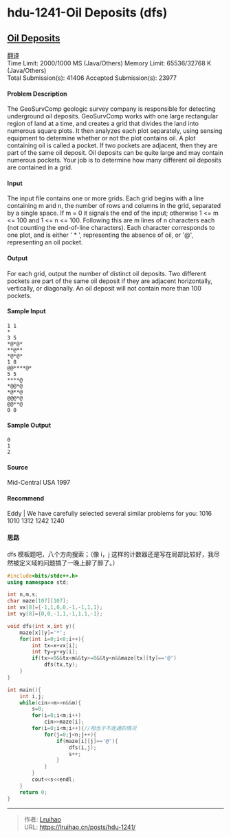 # hdu-1241-Oil Deposits (dfs)


## [Oil Deposits](http://acm.hdu.edu.cn/showproblem.php?pid=1241)

[翻译](https://vjudge.net/contest/238973#problem/L)  
Time Limit: 2000/1000 MS (Java/Others) Memory Limit: 65536/32768 K (Java/Others)  
Total Submission(s): 41406 Accepted Submission(s): 23977

#### Problem Description

The GeoSurvComp geologic survey company is responsible for detecting underground oil deposits. GeoSurvComp works with one large rectangular region of land at a time, and creates a grid that divides the land into numerous square plots. It then analyzes each plot separately, using sensing equipment to determine whether or not the plot contains oil. A plot containing oil is called a pocket. If two pockets are adjacent, then they are part of the same oil deposit. Oil deposits can be quite large and may contain numerous pockets. Your job is to determine how many different oil deposits are contained in a grid.

#### Input

The input file contains one or more grids. Each grid begins with a line containing m and n, the number of rows and columns in the grid, separated by a single space. If m = 0 it signals the end of the input; otherwise 1 <= m <= 100 and 1 <= n <= 100. Following this are m lines of n characters each (not counting the end-of-line characters). Each character corresponds to one plot, and is either ' \* ', representing the absence of oil, or '@', representing an oil pocket.

#### Output

For each grid, output the number of distinct oil deposits. Two different pockets are part of the same oil deposit if they are adjacent horizontally, vertically, or diagonally. An oil deposit will not contain more than 100 pockets.

#### Sample Input

    1 1
    *
    3 5
    *@*@*
    **@**
    *@*@*
    1 8
    @@****@*
    5 5
    ****@
    *@@*@
    *@**@
    @@@*@
    @@**@
    0 0

#### Sample Output

    0
    1
    2

#### Source

Mid-Central USA 1997

#### Recommend

Eddy | We have carefully selected several similar problems for you: 1016 1010 1312 1242 1240

#### 思路

dfs 模板题吧，八个方向搜索；（像 i，j 这样的计数器还是写在局部比较好，我尽然被定义域的问题搞了一晚上醉了醉了。）

```cpp
#include<bits/stdc++.h>
using namespace std;

int n,m,s;
char maze[107][107];
int vx[8]={-1,1,0,0,-1,-1,1,1};
int vy[8]={0,0,-1,1,-1,1,1,-1};

void dfs(int x,int y){
    maze[x][y]='*';
    for(int i=0;i<8;i++){
        int tx=x+vx[i];
        int ty=y+vy[i];
        if(tx>=0&&tx<m&&ty>=0&&ty<n&&maze[tx][ty]=='@')
            dfs(tx,ty);
    }
}

int main(){
    int i,j;
    while(cin>>m>>n&&m){
        s=0;
        for(i=0;i<m;i++)
            cin>>maze[i];
        for(i=0;i<m;i++){//相当于不连通的情况
            for(j=0;j<n;j++){
                if(maze[i][j]=='@'){
                    dfs(i,j);
                    s++;
                }
            }
        }
        cout<<s<<endl;
    }
	return 0;
}
```


---

> 作者: [Lruihao](https://github.com/Lruihao)  
> URL: https://lruihao.cn/posts/hdu-1241/  

